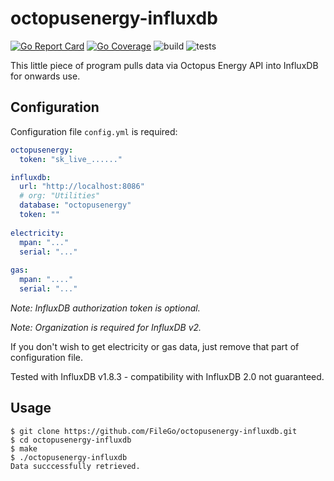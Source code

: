 # octopusenergy-influxdb

[![Go Report Card](https://goreportcard.com/badge/github.com/FileGo/octopusenergy-influxdb)](https://goreportcard.com/report/github.com/FileGo/octopusenergy-influxdb) [![Go Coverage](https://codecov.io/github/FileGo/octopusenergy-influxdb/coverage.svg?branch=main)](https://codecov.io/github/FileGo/octopusenergy-influxdb/?branch=main) ![build](https://github.com/FileGo/octopusenergy-influxdb/workflows/build/badge.svg) ![tests](https://github.com/FileGo/octopusenergy-influxdb/workflows/tests/badge.svg)

This little piece of program pulls data via Octopus Energy API into InfluxDB for onwards use.

## Configuration 
Configuration file `config.yml` is required:
```yaml
octopusenergy:
  token: "sk_live_......"

influxdb:
  url: "http://localhost:8086"
  # org: "Utilities"
  database: "octopusenergy"
  token: ""
  
electricity:
  mpan: "..."
  serial: "..."
  
gas:
  mpan: "...."
  serial: "..."
```
*Note: InfluxDB authorization token is optional.*

*Note: Organization is required for InfluxDB v2.*

If you don't wish to get electricity or gas data, just remove that part of configuration file.

Tested with InfluxDB v1.8.3 - compatibility with InfluxDB 2.0 not guaranteed.

## Usage
```shell  
$ git clone https://github.com/FileGo/octopusenergy-influxdb.git
$ cd octopusenergy-influxdb
$ make
$ ./octopusenergy-influxdb
Data succcessfully retrieved.
```
